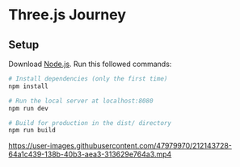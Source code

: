 # Three.js Journey

## Setup
Download [Node.js](https://nodejs.org/en/download/).
Run this followed commands:

``` bash
# Install dependencies (only the first time)
npm install

# Run the local server at localhost:8080
npm run dev

# Build for production in the dist/ directory
npm run build
```


https://user-images.githubusercontent.com/47979970/212143728-64a1c439-138b-40b3-aea3-313629e764a3.mp4

